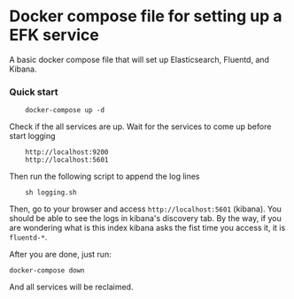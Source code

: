 Docker compose file for setting up a EFK service
================================================

A basic docker compose file that will set up Elasticsearch, Fluentd, and Kibana.

### Quick start
```
    docker-compose up -d
```

Check if the all services are up. Wait for the services to come up before start logging
```
    http://localhost:9200
    http://localhost:5601
```

Then run the following script to append the log lines

```
    sh logging.sh
```

Then, go to your browser and access `http://localhost:5601` (kibana). You should be able to see the logs in kibana's discovery tab. By the way, if you are wondering what is this index kibana asks the fist time you access it, it is `fluentd-*`.

After you are done, just run:

    docker-compose down

And all services will be reclaimed.

